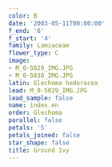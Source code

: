 ```yaml
---
color: B
date: '2003-05-11T00:00:00'
f_end: '6'
f_start: '4'
family: Lamiaceae
flower_type: C
image:
- M_0-5029_IMG.JPG
- M_0-5030_IMG.JPG
latin: Glechoma hederacea
lead: M_0-5029_IMG.JPG
lead_sample: false
name: index.en
order: Glechoma
parallel: false
petals: '5'
petals_joined: false
star_shape: false
title: Ground Ivy
---
```

